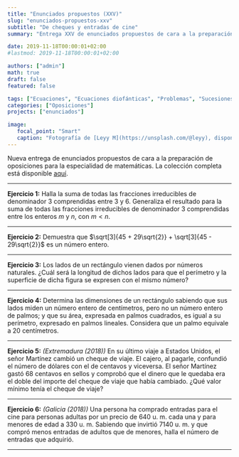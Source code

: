 ```yaml
---
title: "Enunciados propuestos (XXV)"
slug: "enunciados-propuestos-xxv"
subtitle: "De cheques y entradas de cine"
summary: "Entrega XXV de enunciados propuestos de cara a la preparación de oposiciones en la especialidad de matemáticas."

date: 2019-11-18T00:00:01+02:00
#lastmod: 2019-11-18T00:00:01+02:00

authors: ["admin"]
math: true
draft: false
featured: false

tags: ["Ecuaciones", "Ecuaciones diofánticas", "Problemas", "Sucesiones"]
categories: ["Oposiciones"]
projects: ["enunciados"]

image:
   focal_point: "Smart"
   caption: "Fotografía de [Leyy M](https://unsplash.com/@leyy), disponible en [Unsplash](https://unsplash.com/photos/2dd_GqA4nLE)."
---
```


Nueva entrega de enunciados propuestos de cara a la preparación de oposiciones para la especialidad de matemáticas. La colección completa está disponible [aquí](/courses/enunciados/).

---

**Ejercicio 1:** Halla la suma de todas las fracciones irreducibles de denominador $3$ comprendidas entre $3$ y $6$. Generaliza el resultado para la suma de todas las fracciones irreducibles de denominador $3$ comprendidas entre los enteros $m$ y $n$, con $m < n$.

---

**Ejercicio 2:** Demuestra que $\sqrt[3]{45 + 29\sqrt{2}} + \sqrt[3]{45 - 29\sqrt{2}}$ es un número entero.

---

**Ejercicio 3:** Los lados de un rectángulo vienen dados por números naturales. ¿Cuál será la longitud de dichos lados para que el perímetro y la superficie de dicha figura se expresen con el mismo número?

---

**Ejercicio 4:** Determina las dimensiones de un rectángulo sabiendo que sus lados miden un número entero de centímetros, pero no un número entero de palmos; y que su área, expresada en palmos cuadrados, es igual a su perímetro, expresado en palmos lineales. Considera que un palmo equivale a $20$ centímetros.

---

**Ejercicio 5:** *(Extremadura (2018))* En su último viaje a Estados Unidos, el señor Martínez cambió un cheque de viaje. El cajero, al pagarle, confundió el número de dólares con el de centavos y viceversa. El señor Martínez gastó $68$ centavos en sellos y comprobó que el dinero que le quedaba era el doble del importe del cheque de viaje que había cambiado. ¿Qué valor mínimo tenía el cheque de viaje?

---

**Ejercicio 6:** *(Galicia (2018))* Una persona ha comprado entradas para el cine para personas adultas por un precio de $640$ u. m. cada una y para menores de edad a $330$ u. m. Sabiendo que invirtió $7140$ u. m. y que compró menos entradas de adultos que de menores, halla el número de entradas que adquirió.

---
